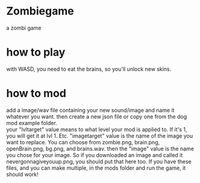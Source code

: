 # Zombiegame
 a zombi game
# how to play
with WASD, you need to eat the brains, so you'll unlock new skins.
# how to mod
add a image/wav file containing your new sound/image and name it whatever you want.
then create a new json file or copy one from the dog mod example folder.  
your "lvltarget" value means to what level your mod is applied to. If it's 1, you will get it at lvl 1. Etc.
"imagetarget" value is the name of the image you want to replace. You can choose from zombie.png, brain.png, openBrain.png, bg.png, and brains.wav.
then the "image" value is the name you chose for your image. So if you downloaded an image and called it nevergonnagiveyouup.png, you should put that here too.
If you have these files, and you can make multiple, in the mods folder and run the game, it should work!
